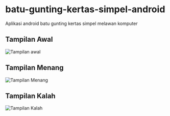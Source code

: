 # batu-gunting-kertas-simpel-android
Aplikasi android batu gunting kertas simpel melawan komputer



## Tampilan Awal

![Tampilan awal](https://user-images.githubusercontent.com/95294393/156888216-8617d10b-deb0-4bf6-97aa-4743cffb8b53.png)

## Tampilan Menang
![Tampilan Menang](https://user-images.githubusercontent.com/95294393/156888251-029868c1-11d5-4a1b-a89e-6965cd2879a6.png)

## Tampilan Kalah
![Tampilan Kalah](https://user-images.githubusercontent.com/95294393/156888267-fceb0388-824f-4e2d-b5cb-d0d4d113d347.png)
